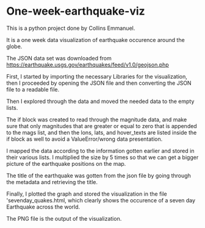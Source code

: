 # One-week-earthquake-viz

This is a python project done by Collins Emmanuel. 

It is a one week data visualization of earthquake occurence around the globe. 

The JSON data set was downloaded from https://earthquake.usgs.gov/earthquakes/feed/v1.0/geojson.php 

First, I started by importing the necessary Libraries for the visualization, then I proceeded 
by opening the JSON file and then converting the JSON file to a readable file. 

Then I explored through the data and moved the needed data to the empty lists. 

The if block was created to read through the magnitude data, and make sure that only magnitudes that are greater or equal to zero that is appended to the mags list, and then the lons, lats, and hover_texts are listed inside the if block as well to avoid a ValueError/wrong data presentation. 

I mapped the data according to the information gotten earlier and stored in their various lists. 
I multiplied the size by 5 times so that we can get a bigger picture of the earthquake positions on the map. 

The title of the earthquake was gotten from the json file by going through the metadata and retrieving the title. 

Finally, I plotted the graph and stored the visualization in the file 'sevenday_quakes.html, which clearly shows 
the occurence of a seven day Earthquake across the world. 

The PNG file is the output of the visualization. 


